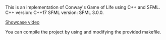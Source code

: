 This is an implementation of Conway's Game of Life using C++ and SFML.
C++ version: C++17
SFML version: SFML 3.0.0.

[Showcase video](https://www.youtube.com/watch?v=ef50c3Ub2r4&t=28s)

You can compile the project by using and modifying the provided makefile.

